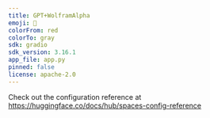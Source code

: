 ```yaml
---
title: GPT+WolframAlpha
emoji: 👀
colorFrom: red
colorTo: gray
sdk: gradio
sdk_version: 3.16.1
app_file: app.py
pinned: false
license: apache-2.0
---
```


Check out the configuration reference at https://huggingface.co/docs/hub/spaces-config-reference
